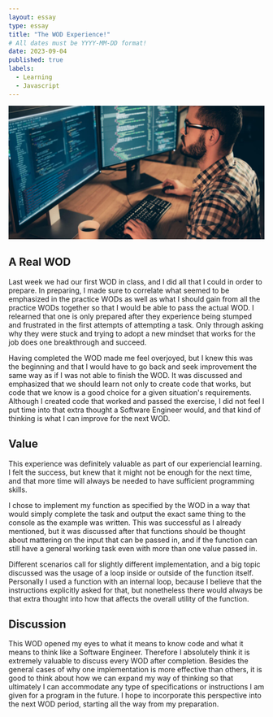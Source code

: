 ```yaml
---
layout: essay
type: essay
title: "The WOD Experience!"
# All dates must be YYYY-MM-DD format!
date: 2023-09-04
published: true
labels:
  - Learning
  - Javascript
---
```


<img class="" src="../img/softwareeng.jpg">


## A Real WOD


Last week we had our first WOD in class, and I did all that I could in order to prepare. In preparing, I made sure to correlate what seemed to be emphasized in the practice WODs as well as what I should gain from all the practice WODs together so that I would be able to pass the actual WOD. I relearned that one is only prepared after they experience being stumped and frustrated in the first attempts of attempting a task.  Only through asking why they were stuck and trying to adopt a new mindset that works for the job does one breakthrough and succeed.

Having completed the WOD made me feel overjoyed, but I knew this was the beginning and that I would have to go back and seek improvement the same way as if I was not able to finish the WOD. It was discussed and emphasized that we should learn not only to create code that works, but code that we know is a good choice for a given situation's requirements.  Although I created code that worked and passed the exercise, I did not feel I put time into that extra thought a Software Engineer would, and that kind of thinking is what I can improve for the next WOD. 


## Value 

This experience was definitely valuable as part of our experiencial learning.  I felt the success, but knew that it might not be enough for the next time, and that more time will always be needed to have sufficient programming skills.

I chose to implement my function as specified by the WOD in a way that would simply complete the task and output the exact same thing to the console as the example was written.  This was successful as I already mentioned, but it was discussed after that functions should be thought about mattering on the input that can be passed in, and if the function can still have a general working task even with more than one value passed in.  

Different scenarios call for slightly different implementation, and a big topic discussed was the usage of a loop inside or outside of the function itself.  Personally I used a function with an internal loop, because I believe that the instructions explicitly asked for that, but nonetheless there would always be that extra thought into how that affects the overall utility of the function.

## Discussion

This WOD opened my eyes to what it means to know code and what it means to think like a Software Engineer.  Therefore I absolutely think it is extremely valuable to discuss every WOD after completion.  Besides the general cases of why one implementation is more effective than others, it is good to think about how we can expand my way of thinking so that ultimately I can accommodate any type of specifications or instructions I am given for a program in the future.  I hope to incorporate this perspective into the next WOD period, starting all the way from my preparation.  




